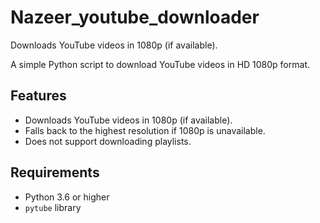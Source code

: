 # Nazeer_youtube_downloader
Downloads YouTube videos in 1080p (if available).

A simple Python script to download YouTube videos in HD 1080p format.

## Features
- Downloads YouTube videos in 1080p (if available).
- Falls back to the highest resolution if 1080p is unavailable.
- Does not support downloading playlists.

## Requirements
- Python 3.6 or higher
- `pytube` library
